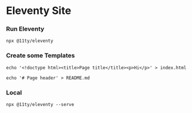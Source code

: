 # Eleventy Site

### Run Eleventy

`npx @11ty/eleventy`

### Create some Templates

`echo '<!doctype html><title>Page title</title><p>Hi</p>' > index.html`

`echo '# Page header' > README.md`

### Local

`npx @11ty/eleventy --serve`